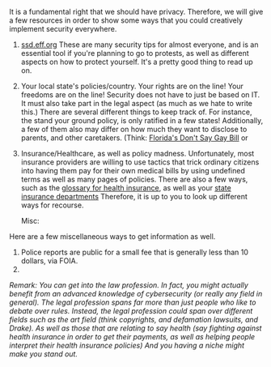 It is a fundamental right that we should have privacy. Therefore, we will give a few resources in order to show some ways that you could creatively implement security everywhere.

1. [ssd.eff.org](https://ssd.eff.org/) These are many security tips for almost everyone, and is an essential tool if you're planning to go to protests, as well as different aspects on how to protect yourself. It's a pretty good thing to read up on.

2. Your local state's policies/country. Your rights are on the line! Your freedoms are on the line! Security does not have to just be based on IT. It must also take part in the legal aspect (as much as we hate to write this.) There are several different things to keep track of. For instance, the stand your ground policy, is only ratified in a few states! Additionally, a few of them also may differ on how much they want to disclose to parents, and other caretakers. (Think: [Florida's Don't Say Gay Bill](https://en.m.wikipedia.org/wiki/Florida_Parental_Rights_in_Education_Act) or 

3. Insurance/Healthcare, as well as policy madness. Unfortunately, most insurance providers are willing to use tactics that trick ordinary citizens into having them pay for their own medical bills by using undefined terms as well as many pages of policies. There are also a few ways, such as the [glossary for health insurance](https://www.cms.gov/CCIIO/Resources/Forms-Reports-and-Other-Resources/Downloads/uniform-glossary-final.pdf), as well as your [state insurance departments](https://content.naic.org/state-insurance-departments) Therefore, it is up to you to look up different ways for recourse.

   Misc:

Here are a few miscellaneous ways to get information as well.

1. Police reports are public for a small fee that is generally less than 10 dollars, via FOIA.
2. 

*Remark: You can get into the law profession. In fact, you might actually benefit from an advanced knowledge of cybersecurity (or really any field in general). The legal profession spans far more than just people who like to debate over rules. Instead, the legal profession could span over different fields such as the art field (think copyrights, and defamation lawsuits, and Drake). As well as those that are relating to say health (say fighting against health insurance in order to get their payments, as well as helping people interpret their health insurance policies) And you having a niche might make you stand out.*
